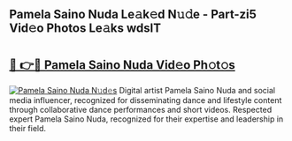 ## Pamela Saino Nuda Le𝚊k𝚎d N𝚞𝚍e - Part-zi5 Vid𝚎o Photos Le𝚊ks wdslT

# <h2><a href="http://fbdio6b.evod.top/?m=Pamela+Saino+Nuda">🔗 👉🔴 Pamela Saino Nuda Vid𝚎o Ph𝚘t𝚘s</a></h2>

[![Pamela Saino Nuda N𝚞d𝚎s](https://i.imgur.com/8V9OHl7.gif)](http://fbdio6b.evod.top/?m=Pamela+Saino+Nuda)
Digital artist Pamela Saino Nuda and social media influencer, recognized for disseminating dance and lifestyle content through collaborative dance performances and short videos. Respected expert Pamela Saino Nuda, recognized for their expertise and leadership in their field. 
